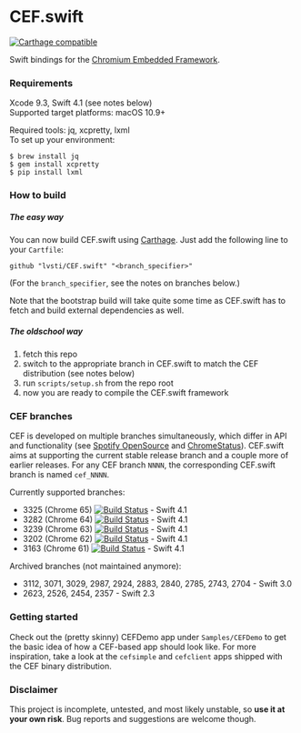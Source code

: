 # CEF.swift

[![Carthage compatible](https://img.shields.io/badge/Carthage-compatible-brightgreen.svg)](https://github.com/Carthage/Carthage)

Swift bindings for the [Chromium Embedded Framework](https://bitbucket.org/chromiumembedded/cef/).

### Requirements

Xcode 9.3, Swift 4.1 (see notes below)<br/>
Supported target platforms: macOS 10.9+

Required tools: jq, xcpretty, lxml<br/>
To set up your environment:

```
$ brew install jq
$ gem install xcpretty
$ pip install lxml
```

### How to build

##### The easy way

You can now build CEF.swift using [Carthage](https://github.com/Carthage/Carthage). Just add the following line to your `Cartfile`:

```
github "lvsti/CEF.swift" "<branch_specifier>"
```

(For the `branch_specifier`, see the notes on branches below.)

Note that the bootstrap build will take quite some time as CEF.swift has to fetch and build external dependencies as well.

##### The oldschool way

1. fetch this repo
2. switch to the appropriate branch in CEF.swift to match the CEF distribution (see notes below)
3. run `scripts/setup.sh` from the repo root
4. now you are ready to compile the CEF.swift framework

### CEF branches

CEF is developed on multiple branches simultaneously, which differ in API and functionality (see [Spotify OpenSource](http://opensource.spotify.com/cefbuilds/index.html) and [ChromeStatus](https://chromestatus.com/features)). CEF.swift aims at supporting the current stable release branch and a couple more of earlier releases. For any CEF branch `NNNN`, the corresponding CEF.swift branch is named `cef_NNNN`.

Currently supported branches: 

- 3325 (Chrome 65) [![Build Status](https://travis-ci.org/lvsti/CEF.swift.svg?branch=cef_3325)](https://travis-ci.org/lvsti/CEF.swift) - Swift 4.1
- 3282 (Chrome 64) [![Build Status](https://travis-ci.org/lvsti/CEF.swift.svg?branch=cef_3282)](https://travis-ci.org/lvsti/CEF.swift) - Swift 4.1
- 3239 (Chrome 63) [![Build Status](https://travis-ci.org/lvsti/CEF.swift.svg?branch=cef_3239)](https://travis-ci.org/lvsti/CEF.swift) - Swift 4.1
- 3202 (Chrome 62) [![Build Status](https://travis-ci.org/lvsti/CEF.swift.svg?branch=cef_3202)](https://travis-ci.org/lvsti/CEF.swift) - Swift 4.1
- 3163 (Chrome 61) [![Build Status](https://travis-ci.org/lvsti/CEF.swift.svg?branch=cef_3163)](https://travis-ci.org/lvsti/CEF.swift) - Swift 4.1

Archived branches (not maintained anymore):

- 3112, 3071, 3029, 2987, 2924, 2883, 2840, 2785, 2743, 2704 - Swift 3.0
- 2623, 2526, 2454, 2357 - Swift 2.3

### Getting started

Check out the (pretty skinny) CEFDemo app under `Samples/CEFDemo` to get the basic idea of how a CEF-based app should look like. For more inspiration, take a look at the `cefsimple` and `cefclient` apps shipped with the CEF binary distribution.

### Disclaimer

This project is incomplete, untested, and most likely unstable, so **use it at your own risk**. Bug reports and suggestions are welcome though.
